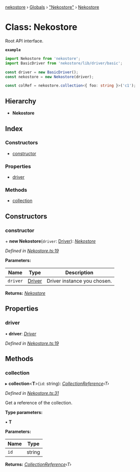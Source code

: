 [nekostore](../README.md) › [Globals](../globals.md) › ["Nekostore"](../modules/_nekostore_.md) › [Nekostore](_nekostore_.nekostore.md)

# Class: Nekostore

Root API interface.

**`example`** 
```ts
import Nekostore from 'nekostore';
import BasicDriver from 'nekostore/lib/driver/basic';

const driver = new BasicDriver();
const nekostore = new Nekostore(driver);

const colRef = nekostore.collection<{ foo: string }>('c1');
```

## Hierarchy

* **Nekostore**

## Index

### Constructors

* [constructor](_nekostore_.nekostore.md#constructor)

### Properties

* [driver](_nekostore_.nekostore.md#driver)

### Methods

* [collection](_nekostore_.nekostore.md#collection)

## Constructors

###  constructor

\+ **new Nekostore**(`driver`: [Driver](../interfaces/_driver_.driver.md)): *[Nekostore](_nekostore_.nekostore.md)*

*Defined in [Nekostore.ts:19](https://github.com/esnya/nekostore/blob/f2443c4/src/Nekostore.ts#L19)*

**Parameters:**

Name | Type | Description |
------ | ------ | ------ |
`driver` | [Driver](../interfaces/_driver_.driver.md) | Driver instance you chosen.  |

**Returns:** *[Nekostore](_nekostore_.nekostore.md)*

## Properties

###  driver

• **driver**: *[Driver](../interfaces/_driver_.driver.md)*

*Defined in [Nekostore.ts:19](https://github.com/esnya/nekostore/blob/f2443c4/src/Nekostore.ts#L19)*

## Methods

###  collection

▸ **collection**<**T**>(`id`: string): *[CollectionReference](../interfaces/_collectionreference_.collectionreference.md)‹T›*

*Defined in [Nekostore.ts:31](https://github.com/esnya/nekostore/blob/f2443c4/src/Nekostore.ts#L31)*

Get a reference of the collection.

**Type parameters:**

▪ **T**

**Parameters:**

Name | Type |
------ | ------ |
`id` | string |

**Returns:** *[CollectionReference](../interfaces/_collectionreference_.collectionreference.md)‹T›*
